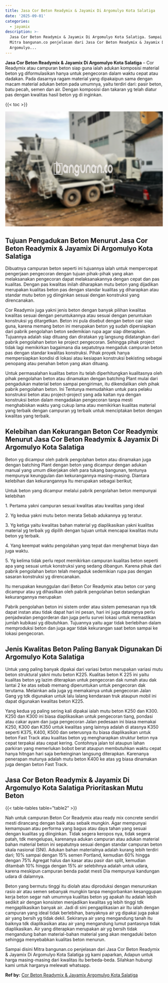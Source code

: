 ```yaml
---
title: Jasa Cor Beton Readymix & Jayamix Di Argomulyo Kota Salatiga
date: '2025-09-01'
categories:
  - jayamix
description: >-
  Jasa Cor Beton Readymix & Jayamix Di Argomulyo Kota Salatiga. Sampai disini
  Mitra bangunan.co penjelasan dari Jasa Cor Beton Readymix & Jayamix Di
  Argomulyo...
---
```


**Jasa Cor Beton Readymix & Jayamix Di Argomulyo Kota Salatiga** – Cor Readymix atau campuran beton siap guna ialah adukan komposisi material beton yg diformulasikan hanya untuk pengecoran dalam waktu cepat atau dadakan. Pada dasarnya ragam material yang dipakaipun sama dengan macam material adukan beton pada umumnya, yaitu terdiri dari: pasir beton, batu pecah, semen dan air. Dengan komposisi dan takaran yg telah diatur pas dengan kwalitas hasil beton yg di inginkan.

{{< toc >}}

![Jasa Cor Beton Readymix & Jayamix Di Argomulyo Kota Salatiga](/images/jasa-cor-readymix-19.png)

## Tujuan Pengadukan Beton Menurut Jasa Cor Beton Readymix & Jayamix Di Argomulyo Kota Salatiga

Dibuatnya campuran beton seperti ini tujuannya ialah untuk mempercepat pengerjaan pengecoran dengan tujuan pihak-pihak yang akan melaksanakan pengecoran dapat melaksanakannya dengan cepat dan pas kualitas. Dengan pas kwalitas inilah diharapkan mutu beton yang dijadikan merupakan kualitas beton pas dengan standar kualitas yg diharapkan atau standar mutu beton yg diinginkan sesuai dengan konstruksi yang direncanakan.

Cor Readymix juga yakni jenis beton dengan banyak pilihan kwalitas kwalitas sesuai dengan peruntukannya atau sesuai dengan peruntukan konstruksi yg ditargetkan. Beton ini pula disebut dengan beton cair siap guna, karena memang beton ini merupakan beton yg sudah dipersiapkan dari pabrik pengolahan beton sedemikian rupa agar siap diterapkan. Tujuannya adalah siap dituang dan diratakan yg langsung didatangkan dari pabrik pengolahan beton ke project pengecoran. Sehingga pihak project tidak lagi memikirkan bagaimana dia sepatutnya mengaduk campuran beton pas dengan standar kwalitas konstruksi. Pihak proyek hanya mempersiapkan kondisi di lokasi atau kesiapan konstruksi bekisting sebagai penopang atau penahan beton yang akan dituang.

Untuk permasalahan kualitas beton itu telah diperhitungkan kualitasnya oleh pihak pengolahan beton atau dinamakan dengan batching Plant mulai dari pengadukan material beton sampai pengiriman, itu dikendalikan oleh pihak pabrik pengolahan beton. Ini Tentunya memudahkan untuk para pelaku konstruksi beton atau project-project yang ada kaitan nya dengan konstruksi beton dalam mengadakan pengecoran tanpa mesti menghabiskan waktu yang cukup lama atau memikirkan kualitas material yang terbaik dengan campuran yg terbaik untuk menciptakan beton dengan kwalitas yang terbaik.

## Kelebihan dan Kekurangan Beton Cor Readymix Menurut Jasa Cor Beton Readymix & Jayamix Di Argomulyo Kota Salatiga

Beton yg dicampur oleh pabrik pengolahan beton atau dinamakan juga dengan batching Plant dengan beton yang dicampur dengan adukan manual yang umum dikerjakan oleh para tukang bangunan, tentunya mempunyai keunggulan dan kekurangannya masing-masing. Diantara kelebihan dan kekurangannya Itu merupakan sebagai berikut;

Untuk beton yang dicampur melalui pabrik pengolahan beton mempunyai kelebihan

1\. Pertama yakni campuran sesuai kwalitas atau kwalitas yang ideal

2\. Yg kedua yakni mutu beton merata Sebab adukannya yg teratur.

3\. Yg ketiga yaitu kwalitas bahan material yg diaplikasikan yakni kualitas material yg terbaik yg dipilih dengan tujuan untuk mencapai kwalitas mutu beton yg terbaik.

4\. Yang keempat waktu pengolahan yang tepat dan menghemat biaya dan juga waktu.

5\. Yg kelima tidak perlu repot memikirkan campuran kualitas beton seperti apa yang sesuai untuk konstruksi yang sedang dibangun. Karena pihak dari pabrik pengolahan beton telah mengaduk sedemikian rupa pas dengan sasaran konstruksi yg direncanakan.

Itu merupakan keunggulan dari Beton Cor Readymix atau beton cor yang dicampur atau yg dihasilkan oleh pabrik pengolahan beton sedangkan kekurangannya merupakan

Pabrik pengolahan beton ini sistem order atau sistem pemesanan nya tdk dapat instan atau tidak dapat hari ini pesan, hari ini juga datangnya perlu penjadwalan pengorderan dan juga perlu survei lokasi untuk memastikan jumlah kubikasi yg dibutuhkan. Tujuannya yaitu agar tidak berlebihan dalam memproduksi beton dan juga agar tidak kekurangan saat beton sampai ke lokasi pengecoran.

## Jenis Kwalitas Beton Paling Banyak Digunakan Di Argomulyo Kota Salatiga

Untuk yang paling banyak dipakai dari variasi beton merupakan variasi mutu beton struktural yakni mutu beton K225. Kualitas beton K 225 ini yaitu kualitas beton yg lazim diterapkan untuk pengecoran dak rumah atau dak lantai 2 ke atas sebab memang diperuntukan untuk pengecoran dak terutama. Melainkan ada juga yg memakainya untuk pengecoran Jalan Gang yg tdk digunakan untuk lalu lalang kendaraan truk ataupun mobil ini dapat digunakan kwalitas beton K225.

Yang kedua yg paling sering kali dipakai ialah mutu beton K250 dan K300. K250 dan K300 ini biasa diaplikasikan untuk pengecoran tiang, pondasi atau cakar ayam dan juga pengecoran Jalan pedesaan ini biasa memakai K250, K300 dan K350 untuk kwalitas yang lainnya adalah di atasnya K350 seperti K375, K400, K500 dan seterusnya itu biasa diaplikasikan untuk beton Fast Track atau kualitas beton yg mengharapkan struktur beton nya cepat terpakai atau cepat kering. Contohnya jalan tol ataupun lahan parkiran yang memerlukan bobot berat ataupun membutuhkan waktu cepat hanya hitngan hari saja berkeinginan langsung diterapkan. Karenanya penerapan mutunya adalah mutu beton K400 ke atas yg biasa dinamakan juga dengan beton Fast Track.

## Jasa Cor Beton Readymix & Jayamix Di Argomulyo Kota Salatiga Prioritaskan Mutu Beton

{{< table-tables table="table2" >}}

Nah untuk campuran Beton Cor Readymix atau ready mix concrete sendiri mesti dirancang dengan baik atau sebaik mungkin. Agar mempunyai kemampuan atau performa yang bagus atau daya tahan yang sesuai dengan kualitas yg diinginkan. Tidak segera keropos nya, tidak segera patah, tdk mengelupas, karenanya adukan campuran atau adukan material bahan material beton ini sepatutnya sesuai dengan standar campuran beton skala nasional (SNI). Adukan bahan materialnya adalah kurang lebih terdiri dari; 10% sampai dengan 15% semen Portland, kemudian 60% hingga dengan 75% Agregat halus dan kasar atau pasir dan split, kemudian ditambah 10% hingga dengan 15% air selebihnya adalah untuk udara, karena meskipun campuran benda padat mesti Dia mempunyai kandungan udara di dalamnya.

Beton yang bermutu tinggi itu diolah atau diproduksi dengan menurunkan rasio air atau semen sebanyak mungkin tanpa mengorbankan kesanggupan kerja beton segar nah umumnya kualitas beton yg apakah itu adalah lebih sedikit air dengan konsisten menjadikan kwalitas yg lebih tinggi tdk mengaplikasikan banyak air. Jadi di sini pengaplikasian air Itu ialah dengan campuran yang ideal tidak berlebihan, banyaknya air yg dipakai juga pakai air yang bersih yg tidak dekil. Sekiranya air yang mengandung tanah itu baiknya tdk diaplikasikan atau air yang mengandung lumut pantasnya tidak diaplikasikan. Air yang diterapkan merupakan air yg bersih tidak mengandung bahan material-bahan material yang akan mengaduki beton sehingga menyebabkan kualitas beton menurun.

Sampai disini Mitra bangunan.co penjelasan dari Jasa Cor Beton Readymix & Jayamix Di Argomulyo Kota Salatiga yg kami paparkan, Adapun untuk harga masing-masing dari kwalitas itu berbeda-beda. Silahkan hubungi kami untuk harganya melewati whatsapp.

**Ref by:** [Cor Beton Readymix & Jayamix Argomulyo Kota Salatiga](https://id.wikipedia.org/wiki/Cor)
